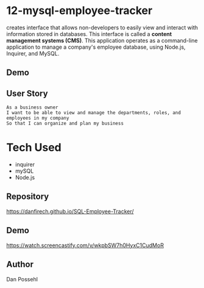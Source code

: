 # 12-mysql-employee-tracker

creates interface that allows non-developers to easily view and interact with information stored in databases. This interface is called a **content management systems (CMS)**. This application operates as a command-line application to manage a company's employee database, using Node.js, Inquirer, and MySQL.

## Demo

## User Story

```
As a business owner
I want to be able to view and manage the departments, roles, and employees in my company
So that I can organize and plan my business
```

# Tech Used

- inquirer
- mySQL
- Node.js

## Repository

https://danfirech.github.io/SQL-Employee-Tracker/

## Demo

https://watch.screencastify.com/v/wkpbSW7h0HyxC1CudMoR

## Author

Dan Possehl
